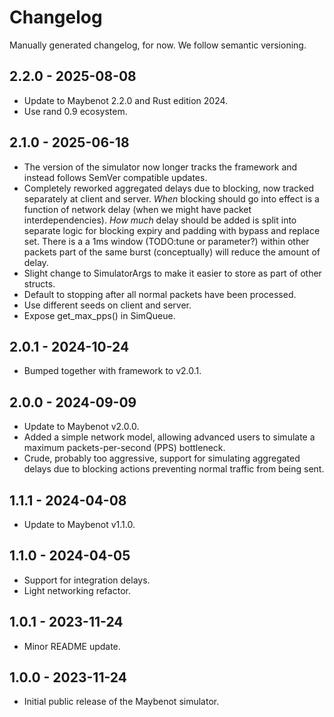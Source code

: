 # Changelog

Manually generated changelog, for now. We follow semantic versioning.

## 2.2.0 - 2025-08-08

- Update to Maybenot 2.2.0 and Rust edition 2024.
- Use rand 0.9 ecosystem.

## 2.1.0 - 2025-06-18

- The version of the simulator now longer tracks the framework and instead
  follows SemVer compatible updates.
- Completely reworked aggregated delays due to blocking, now tracked separately
  at client and server. *When* blocking should go into effect is a function of
  network delay (when we might have packet interdependencies). *How much* delay
  should be added is split into separate logic for blocking expiry and padding
  with bypass and replace set. There is a a 1ms window (TODO:tune or parameter?)
  within other packets part of the same burst (conceptually) will reduce the
  amount of delay.
- Slight change to SimulatorArgs to make it easier to store as part of other
  structs.
- Default to stopping after all normal packets have been processed.
- Use different seeds on client and server.
- Expose get_max_pps() in SimQueue.

## 2.0.1 - 2024-10-24

- Bumped together with framework to v2.0.1.

## 2.0.0 - 2024-09-09

- Update to Maybenot v2.0.0.
- Added a simple network model, allowing advanced users to simulate a maximum
  packets-per-second (PPS) bottleneck.
- Crude, probably too aggressive, support for simulating aggregated delays due
  to blocking actions preventing normal traffic from being sent.

## 1.1.1 - 2024-04-08

- Update to Maybenot v1.1.0.

## 1.1.0 - 2024-04-05

- Support for integration delays.
- Light networking refactor.

## 1.0.1 - 2023-11-24

- Minor README update.

## 1.0.0 - 2023-11-24

- Initial public release of the Maybenot simulator.
